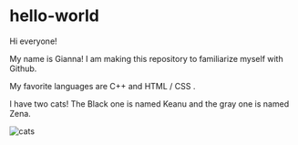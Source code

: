 # hello-world

Hi everyone! 

My name is Gianna! I am making this repository to familiarize myself with Github. 

My favorite languages are C++ and HTML / CSS . 

I have two cats! The Black one is named Keanu and the gray one is named Zena. 

![cats](https://user-images.githubusercontent.com/80377897/127728636-abd628c3-078b-426a-9bb7-e35a5f00da02.jpeg)

